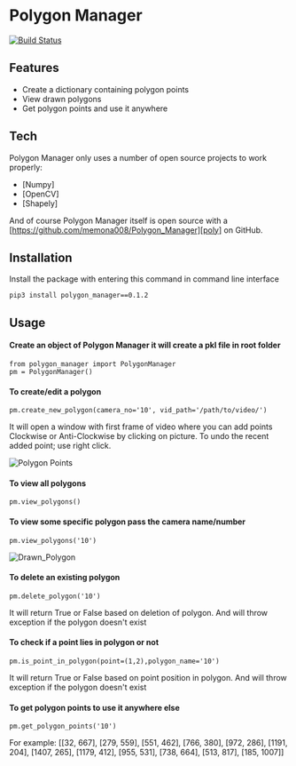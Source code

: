 # Polygon Manager

[![Build Status](https://travis-ci.org/joemccann/dillinger.svg?branch=master)]()

## Features

- Create a dictionary containing polygon points
- View drawn polygons
- Get polygon points and use it anywhere


## Tech

Polygon Manager only uses a number of open source projects to work properly:

- [Numpy] 
- [OpenCV]
- [Shapely] 

And of course Polygon Manager itself is open source with a [https://github.com/memona008/Polygon_Manager][poly]
 on GitHub.

## Installation

Install the package with entering this command in command line interface

```
pip3 install polygon_manager==0.1.2
```

## Usage
#### Create an object of Polygon Manager it will create a pkl file in root folder 
```
from polygon_manager import PolygonManager
pm = PolygonManager()
```

#### To create/edit a polygon 
```
pm.create_new_polygon(camera_no='10', vid_path='/path/to/video/')
```

It will open a window with first frame of video where you can add points Clockwise or Anti-Clockwise by clicking on picture. To undo the recent added point; use right click. 

![Polygon Points](https://user-images.githubusercontent.com/43179211/143847530-2734a4f2-a94a-4456-818b-cad84e8d904f.PNG)


#### To view all polygons
```
pm.view_polygons()
```

#### To view some specific polygon pass the camera name/number
```
pm.view_polygons('10')
```

![Drawn_Polygon](https://user-images.githubusercontent.com/43179211/143847634-a0055a49-48fd-491b-bc69-27882ecc726d.PNG)


#### To delete an existing polygon 
```
pm.delete_polygon('10')
```

It will return True or False based on deletion of polygon. And will throw exception if the polygon doesn't exist


#### To check if a point lies in polygon or not 
```
pm.is_point_in_polygon(point=(1,2),polygon_name='10')
```

It will return True or False based on point position in polygon. And will throw exception if the polygon doesn't exist


#### To get polygon points to use it anywhere else 
```
pm.get_polygon_points('10')
```
For example: [[32, 667], [279, 559], [551, 462], [766, 380], [972, 286], [1191, 204], [1407, 265], [1179, 412], [955, 531], [738, 664], [513, 817], [185, 1007]]

   [poly]: <https://github.com/memona008/Polygon_Manager>

